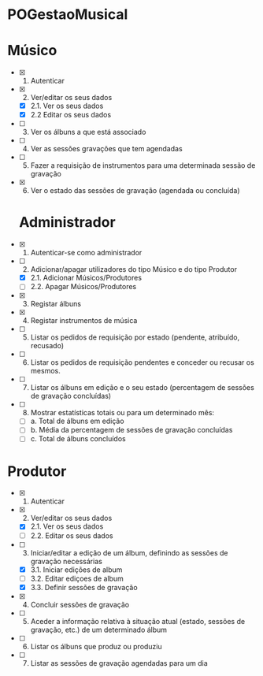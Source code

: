 # POGestaoMusical

   # Músico
  - [X] 1. Autenticar 
  - [X] 2. Ver/editar os seus dados
    - [X] 2.1. Ver os seus dados
    - [X] 2.2 Editar os seus dados 
  - [ ] 3. Ver os álbuns a que está associado
  - [ ] 4. Ver as sessões gravações que tem agendadas
  - [ ] 5. Fazer a requisição de instrumentos para uma determinada sessão de gravação
  - [X] 6. Ver o estado das sessões de gravação (agendada ou concluída) 

    # Administrador
  - [X] 1. Autenticar-se como administrador
  - [ ] 2. Adicionar/apagar utilizadores do tipo Músico e do tipo Produtor
    - [X] 2.1. Adicionar Músicos/Produtores
    - [ ] 2.2. Apagar Músicos/Produtores
  - [X] 3. Registar álbuns
  - [X] 4. Registar instrumentos de música
  - [ ] 5. Listar os pedidos de requisição por estado (pendente, atribuído, recusado)
  - [ ] 6. Listar os pedidos de requisição pendentes e conceder ou recusar os mesmos.
  - [ ] 7. Listar os álbuns em edição e o seu estado (percentagem de sessões de gravação
    concluídas)
  - [ ] 8. Mostrar estatísticas totais ou para um determinado mês:
    - [ ] a. Total de álbuns em edição
    - [ ] b. Média da percentagem de sessões de gravação concluídas
    - [ ] c. Total de álbuns concluídos 
 
 # Produtor
  - [X] 1. Autenticar
  - [X] 2. Ver/editar os seus dados
    - [x] 2.1. Ver os seus dados
    - [ ] 2.2. Editar os seus dados 
  - [ ] 3. Iniciar/editar a edição de um álbum, definindo as sessões de gravação
    necessárias
    - [X] 3.1. Iniciar edições de album
    - [ ] 3.2. Editar ediçoes de album
    - [X] 3.3. Definir sessões de gravação
  - [X] 4. Concluir sessões de gravação
  - [ ] 5. Aceder a informação relativa à situação atual (estado, sessões de gravação,
    etc.) de um determinado álbum
  - [ ] 6. Listar os álbuns que produz ou produziu
  - [ ] 7. Listar as sessões de gravação agendadas para um dia 
